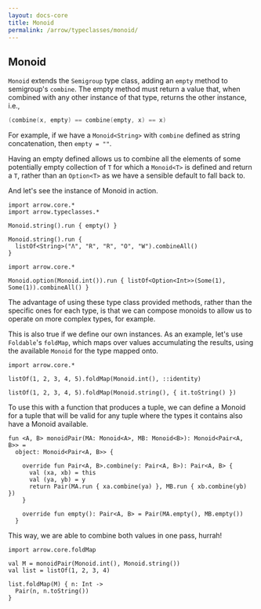 ```yaml
---
layout: docs-core
title: Monoid
permalink: /arrow/typeclasses/monoid/
---
```


## Monoid

`Monoid` extends the `Semigroup` type class, adding an `empty` method to semigroup's `combine`. The empty method must return a value that, when combined with any other instance of that type, returns the other instance, i.e.,

```kotlin
(combine(x, empty) == combine(empty, x) == x)
```

For example, if we have a `Monoid<String>` with `combine` defined as string concatenation, then `empty = ""`.

Having an empty defined allows us to combine all the elements of some potentially empty collection of `T` for which a `Monoid<T>` is defined and return a `T`, rather than an `Option<T>` as we have a sensible default to fall back to.

And let's see the instance of Monoid<String> in action.

```kotlin:ank
import arrow.core.*
import arrow.typeclasses.*

Monoid.string().run { empty() }
```

```kotlin:ank
Monoid.string().run {
  listOf<String>("Λ", "R", "R", "O", "W").combineAll()
}
```

```kotlin:ank
import arrow.core.*

Monoid.option(Monoid.int()).run { listOf<Option<Int>>(Some(1), Some(1)).combineAll() }
```

The advantage of using these type class provided methods, rather than the specific ones for each type, is that we can compose monoids to allow us to operate on more complex types, for example.

This is also true if we define our own instances. As an example, let's use `Foldable`'s `foldMap`, which maps over values accumulating the results, using the available `Monoid` for the type mapped onto.

```kotlin:ank
import arrow.core.*

listOf(1, 2, 3, 4, 5).foldMap(Monoid.int(), ::identity)
```

```kotlin:ank
listOf(1, 2, 3, 4, 5).foldMap(Monoid.string(), { it.toString() })
```

To use this with a function that produces a tuple, we can define a Monoid for a tuple that will be valid for any tuple where the types it contains also have a Monoid available.

```kotlin:ank:silent
fun <A, B> monoidPair(MA: Monoid<A>, MB: Monoid<B>): Monoid<Pair<A, B>> =
  object: Monoid<Pair<A, B>> {

    override fun Pair<A, B>.combine(y: Pair<A, B>): Pair<A, B> {
      val (xa, xb) = this
      val (ya, yb) = y
      return Pair(MA.run { xa.combine(ya) }, MB.run { xb.combine(yb) })
    }

    override fun empty(): Pair<A, B> = Pair(MA.empty(), MB.empty())
  }
```

This way, we are able to combine both values in one pass, hurrah!

```kotlin:ank
import arrow.core.foldMap

val M = monoidPair(Monoid.int(), Monoid.string())
val list = listOf(1, 2, 3, 4)

list.foldMap(M) { n: Int ->
  Pair(n, n.toString())
}
```
